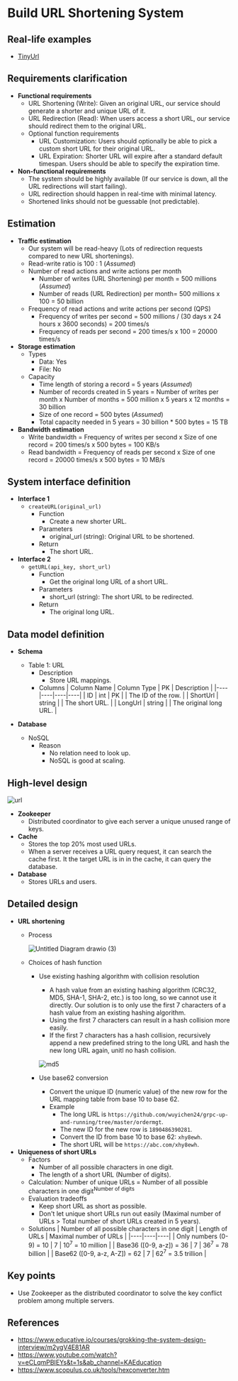 # Build URL Shortening System

## Real-life examples
- [TinyUrl](https://tinyurl.com/app)

## Requirements clarification
- **Functional requirements**
   - URL Shortening (Write): Given an original URL, our service should generate a shorter and unique URL of it.
   - URL Redirection (Read): When users access a short URL, our service should redirect them to the original URL.
   - Optional function requirements
      - URL Customization: Users should optionally be able to pick a custom short URL for their original URL.
      - URL Expiration: Shorter URL will expire after a standard default timespan. Users should be able to specify the expiration time.
- **Non-functional requirements**
   - The system should be highly available (If our service is down, all the URL redirections will start failing).
   - URL redirection should happen in real-time with minimal latency.
   - Shortened links should not be guessable (not predictable).

## Estimation
- **Traffic estimation**
   - Our system will be read-heavy (Lots of redirection requests compared to new URL shortenings).
   - Read-write ratio is 100 : 1 (*Assumed*)
   - Number of read actions and write actions per month
      - Number of writes (URL Shortening) per month = 500 millions (*Assumed*)
      - Number of reads (URL Redirection) per month= 500 millions x 100 = 50 billion
   - Frequency of read actions and write actions per second (QPS)
      - Frequency of writes per second = 500 millions / (30 days x 24 hours x 3600 seconds) = 200 times/s 
      - Frequency of reads per second = 200 times/s x 100 = 20000 times/s
- **Storage estimation**
   - Types
      - Data: Yes
      - File: No
   - Capacity
      - Time length of storing a record = 5 years (*Assumed*)
      - Number of records created in 5 years = Number of writes per month x Number of months = 500 million x 5 years x 12 months = 30 billion
      - Size of one record = 500 bytes (*Assumed*)
      - Total capacity needed in 5 years = 30 billion * 500 bytes = 15 TB
- **Bandwidth estimation**
   - Write bandwidth = Frequency of writes per second x Size of one record = 200 times/s x 500 bytes = 100 KB/s
   - Read bandwidth = Frequency of reads per second x Size of one record = 20000 times/s x 500 bytes = 10 MB/s

## System interface definition
- **Interface 1**
   - `createURL(original_url)`
      - Function
         - Create a new shorter URL.
      - Parameters
         - original_url (string): Original URL to be shortened.
      - Return
         - The short URL.
- **Interface 2**
   - `getURL(api_key, short_url)`
      - Function
         - Get the original long URL of a short URL.
      - Parameters
         - short_url (string): The short URL to be redirected.
      - Return
         - The original long URL.

## Data model definition
- **Schema**
   - Table 1: URL
      - Description
         - Store URL mappings.
      - Columns
        | Column Name | Column Type | PK | Description |
        |----|----|----|----|
        | ID | int | PK | | The ID of the row. |
        | ShortUrl | string | | The short URL. |
        | LongUrl | string | | The original long URL. |

- **Database**
   - NoSQL
      - Reason
         - No relation need to look up.
         - NoSQL is good at scaling.     

## High-level design
![url](https://user-images.githubusercontent.com/8989447/116921161-da7cd380-ac10-11eb-8216-f05e13335782.png)

- **Zookeeper**
   - Distributed coordinator to give each server a unique unused range of keys.
- **Cache**
   - Stores the top 20% most used URLs.
   - When a server receives a URL query request, it can search the cache first. It the target URL is in in the cache, it can query the database.
- **Database**
   - Stores URLs and users.

## Detailed design
- **URL shortening**
   - Process
   
      ![Untitled Diagram drawio (3)](https://user-images.githubusercontent.com/8989447/159205969-cda31e60-9fa0-40a3-bb49-a387a6cb5cee.png)
   - Choices of hash function
      - Use existing hashing algorithm with collision resolution
         - A hash value from an existing hashing algorithm (CRC32, MD5, SHA-1, SHA-2, etc.) is too long, so we cannot use it directly. Our solution is to only use the first 7 characters of a hash value from an existing hashing algorithm.
         - Using the first 7 characters can result in a hash collision more easily.
         - If the first 7 characters has a hash collision, recursively append a new predefined string to the long URL and hash the new long URL again, unitl no hash collision.

        ![md5](https://user-images.githubusercontent.com/8989447/159953520-108e2bf1-ea45-4a7c-9584-23fdb3333fc9.png)
      - Use base62 conversion
         - Convert the unique ID (numeric value) of the new row for the URL mapping table from base 10 to base 62.
         - Example
            - The long URL is `https://github.com/wuyichen24/grpc-up-and-running/tree/master/ordermgt`.
            - The new ID for the new row is `1890486390281`.
            - Convert the ID from base 10 to base 62: `xhy8ewh`.
            - The short URL will be `https://abc.com/xhy8ewh`.
- **Uniqueness of short URLs**
   - Factors
      - Number of all possible characters in one digit.
      - The length of a short URL (Number of digits).
   - Calculation: Number of unique URLs = Number of all possible characters in one digit<sup>Number of digits</sup>
   - Evaluation tradeoffs
      - Keep short URL as short as possible.
      - Don't let unique short URLs run out easily (Maximal number of URLs > Total number of short URLs created in 5 years).
   - Solutions
     | Number of all possible characters in one digit | Length of URLs | Maximal number of URLs |
     |----|----|----|
     | Only numbers (0-9) = 10 | 7 | 10<sup>7</sup> = 10 million |
     | Base36 ([0-9, a-z]) = 36 | 7 | 36<sup>7</sup> = 78 billion |
     | Base62 ([0-9, a-z, A-Z]) = 62 | 7 | 62<sup>7</sup> = 3.5 trillion |

## Key points
- Use Zookeeper as the distributed coordinator to solve the key conflict problem among multiple servers.

## References
- https://www.educative.io/courses/grokking-the-system-design-interview/m2ygV4E81AR
- https://www.youtube.com/watch?v=eCLqmPBIEYs&t=1s&ab_channel=KAEducation
- https://www.scopulus.co.uk/tools/hexconverter.htm
